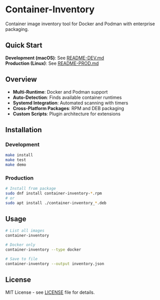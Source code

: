 # Container-Inventory

Container image inventory tool for Docker and Podman with enterprise packaging.

## Quick Start

**Development (macOS)**: See [README-DEV.md](README-DEV.md)  
**Production (Linux)**: See [README-PROD.md](README-PROD.md)

## Overview

- **Multi-Runtime**: Docker and Podman support
- **Auto-Detection**: Finds available container runtimes
- **Systemd Integration**: Automated scanning with timers
- **Cross-Platform Packages**: RPM and DEB packaging
- **Custom Scripts**: Plugin architecture for extensions

## Installation

### Development
```bash
make install
make test
make demo
```

### Production
```bash
# Install from package
sudo dnf install container-inventory-*.rpm
# or
sudo apt install ./container-inventory_*.deb
```

## Usage

```bash
# List all images
container-inventory

# Docker only
container-inventory --type docker

# Save to file
container-inventory --output inventory.json
```

## License

MIT License - see [LICENSE](LICENSE) file for details.